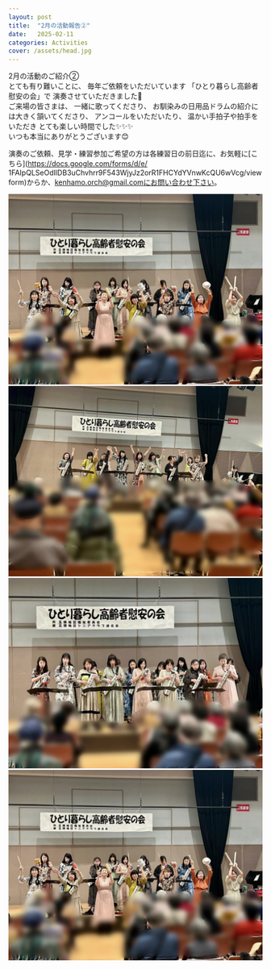 ```yaml
---
layout: post
title:  "2月の活動報告②"  
date:   2025-02-11 
categories: Activities
cover: /assets/head.jpg
---
```

  
2月の活動のご紹介②  
とても有り難いことに、
毎年ご依頼をいただいています
「ひとり暮らし高齢者慰安の会」で
演奏させていただきました🎵  
ご来場の皆さまは、
一緒に歌ってくださり、
お馴染みの日用品ドラムの紹介には大きく頷いてくださり、
アンコールをいただいたり、
温かい手拍子や拍手をいただき
とても楽しい時間でした✨✨✨  
いつも本当にありがとうございます😊  
  
演奏のご依頼、見学・練習参加ご希望の方は各練習日の前日迄に、お気軽に[こちら](https://docs.google.com/forms/d/e/  1FAIpQLSeOdIlDB3uChvhrr9F543WjyJz2orR1FHCYdYVnwKcQU6wVcg/viewform)からか、kenhamo.orch@gmail.comにお問い合わせ下さい。 
  
<img border="0" src="/assets/20250211-1.jpg">  
<img border="0" src="/assets/20250211-2.jpg">  
<img border="0" src="/assets/20250211-3.jpg">  
<img border="0" src="/assets/20250211-4.jpg">  
